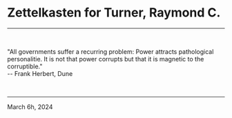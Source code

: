 # Zettelkasten for Turner, Raymond C.

---

<br>


"All governments suffer a recurring problem: Power attracts pathological personalitie. It is not that power corrupts but that it is magnetic to the corruptible."\
 -- Frank Herbert, Dune
 

</br>

---
March 6h, 2024
